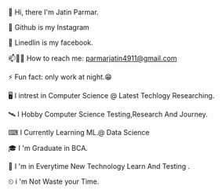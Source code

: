 👋 Hi, there I'm Jatin Parmar.

🔭 Github is my Instagram

🔭 Linedlin is my facebook.

📫🧧🔗 How to reach me: parmarjatin4911@gmail.com

⚡ Fun fact: only work at night.😁

🖥 I intrest in Computer Science @ Latest Techlogy Researching.

🛰 I Hobby Computer Science Testing,Research And Journey.

⌨ I Currently Learning ML.@ Data Science

🎓 I 'm Graduate in BCA.

📕 I 'm  in Everytime New Technology Learn And Testing .

⏲ i 'm Not Waste your Time. 



